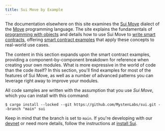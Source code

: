```yaml
---
title: Sui Move by Example
---
```


The documentation elsewhere on this site examines the [Sui Move](/learn/sui-move-diffs.md) dialect of the [Move](/learn/why-move.md) programming language. The site explains the fundamentals of [programming with objects](/build/programming-with-objects.md) and details how to use Sui Move to [write smart contracts](/build/move.md), offering [smart contract examples](/explore/examples.md) that apply these concepts to real-world use cases.

The content in this section expands upon the smart contract examples, providing a component-by-component breakdown for reference when creating your own modules. What is more expressive in the world of code than the code itself? In this section, you'll find examples for most of the features of Sui Move, as well as a number of advanced patterns you can leverage right away to improve your modules.

All code samples are written with the assumption that you use *Sui Move*, which you can install with this command:
```
$ cargo install --locked --git https://github.com/MystenLabs/sui.git --branch "main" sui
```

Keep in mind that the branch is set to `main`. If you're developing with our [devnet](/build/devnet.md) or need more details, follow the instructions at [install Sui](/build/install.md#install-or-update-sui-binaries).